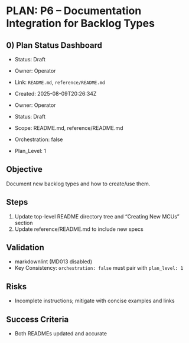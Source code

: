 # PLAN: P6 – Documentation Integration for Backlog Types

## 0) Plan Status Dashboard
- Status: Draft
- Owner: Operator
- Link: `README.md`, `reference/README.md`

- Created: 2025-08-09T20:26:34Z
- Owner: Operator
- Status: Draft
- Scope: README.md, reference/README.md
- Orchestration: false
- Plan_Level: 1

## Objective
Document new backlog types and how to create/use them.

## Steps
1. Update top-level README directory tree and “Creating New MCUs” section
2. Update reference/README.md to include new specs

## Validation
- markdownlint (MD013 disabled)
- Key Consistency: `orchestration: false` must pair with `plan_level: 1`

## Risks
- Incomplete instructions; mitigate with concise examples and links

## Success Criteria
- Both READMEs updated and accurate

